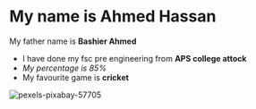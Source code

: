 # My name is **Ahmed Hassan** 
My father name is **Bashier Ahmed** 
+ I have done my fsc pre engineering from **APS college attock** 
+ _My percentage is 85%_ 
+ My favourite game is **cricket**

![pexels-pixabay-57705](https://github.com/user-attachments/assets/a4f5b989-40cb-4d24-8f82-fcea3b5f0867)



